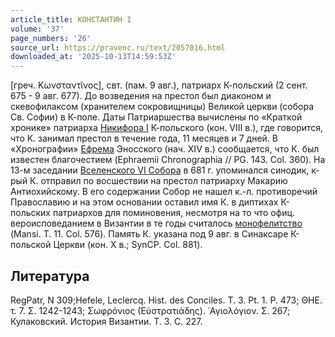 ```yaml
---
article_title: КОНСТАНТИН I
volume: '37'
page_numbers: '26'
source_url: https://pravenc.ru/text/2057016.html
downloaded_at: '2025-10-13T14:59:53Z'
---
```


[греч. Κωνσταντῖνος], свт. (пам. 9 авг.), патриарх К-польский (2 сент. 675 - 9 авг. 677). До возведения на престол был диаконом и скевофилаксом (хранителем сокровищницы) Великой церкви (собора Св. Софии) в К-поле. Даты Патриаршества вычислены по «Краткой хронике» патриарха [Никифора I](<https://pravenc.ru/text/Никифор I.html>) К-польского (кон. VIII в.), где говорится, что К. занимал престол в течение года, 11 месяцев и 7 дней. В «Хронографии» [Ефрема](https://pravenc.ru/text/ЕФРЕМ.html) Эносского (нач. XIV в.) сообщается, что К. был известен благочестием (Ephraemii Chronographia // PG. 143. Col. 360). На 13-м заседании [Вселенского VI Собора](<https://pravenc.ru/text/Вселенский VI Собор.html>) в 681 г. упоминался синодик, к-рый К. отправил по восшествии на престол патриарху Макарию Антиохийскому. В его содержании Собор не нашел к.-л. противоречий Православию и на этом основании оставил имя К. в диптихах К-польских патриархов для поминовения, несмотря на то что офиц. вероисповеданием в Византии в те годы считалось [монофелитство](https://pravenc.ru/text/монофелитство.html) (Mansi. Т. 11. Col. 576). Память К. указана под 9 авг. в Синаксаре К-польской Церкви (кон. X в.; SynCP. Col. 881).

## Литература

RegPatr, N 309;Hefele, Leclercq. Hist. des Conciles. T. 3. Pt. 1. P. 473; ΘΗΕ. τ. 7. Σ. 1242-1243; Σωφρόνιος (Εὐστρατιάδης). ῾Αγιολόγιον. Σ. 267; Кулаковский. История Византии. Т. 3. С. 227.
